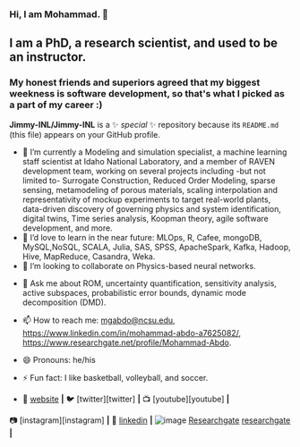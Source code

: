 ### Hi, I am Mohammad. 👋
## I am a PhD, a research scientist, and used to be an instructor.
### My honest friends and superiors agreed that my biggest weekness is software development, so that's what I picked as a part of my career :)

**Jimmy-INL/Jimmy-INL** is a ✨ _special_ ✨ repository because its `README.md` (this file) appears on your GitHub profile.

<!-- Here are some ideas to get you started:-->

- 🔭 I’m currently a Modeling and simulation specialist, a machine learning staff scientist at Idaho National Laboratory, and a member of RAVEN development team, working on several projects including -but not limited to- Surrogate Construction, Reduced Order Modeling, sparse sensing, metamodeling of porous materials, scaling interpolation and representativity of mockup experiments to target real-world plants, data-driven discovery of governing physics and system identification, digital twins, Time series analysis, Koopman theory, agile software development, and more.   
- 🌱 I’d love to learn in the near future: MLOps, R, Cafee, mongoDB, MySQL,NoSQL, SCALA, Julia, SAS, SPSS, ApacheSpark, Kafka, Hadoop, Hive, MapReduce, Casandra, Weka.   
- 👯 I’m looking to collaborate on Physics-based neural networks.
<!-- -🤔 I’m looking for help with ... -->
- 💬 Ask me about ROM, uncertainty quantification, sensitivity analysis, active subspaces, probabilistic error bounds, dynamic mode decomposition (DMD).
- 📫 How to reach me: mgabdo@ncsu.edu, https://www.linkedin.com/in/mohammad-abdo-a7625082/, https://www.researchgate.net/profile/Mohammad-Abdo.
- 😄 Pronouns: he/his
- ⚡ Fun fact: I like basketball, volleyball, and soccer.

- 🏡 [website][website] **|** 
🐦 [twitter][twitter] **|** 
📺 [youtube][youtube] **|** 
<!-- 🎥 [twitch][twitch] **|** --> 
<!-- 📦 [npm][npm] **|** --> 
📷 [instagram][instagram] **|** 
👔 [linkedin][linkedin] **|**
![image](https://user-images.githubusercontent.com/52417034/120080479-5f270a00-c076-11eb-8d19-07eb5079e5ca.png) [Researchgate] [researchgate] **|**

[INL]: https://inl.gov/
[RAVEN]: https://github.com/idaholab/raven/wiki
[website]: https://mohammadgabdo.wixsite.com/mysite
<!-- [twitter]: https://twitter.com/-->
<!-- [youtube]: https://youtube.com/-->
[linkedin]: https://www.linkedin.com/in/mohammad-abdo-a7625082/
[researchgate]: https://www.researchgate.net/profile/Mohammad-Abdo 
